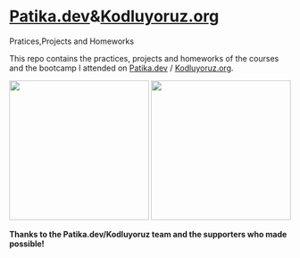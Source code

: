 # [Patika.dev](www.patika.dev)&[Kodluyoruz.org](www.kodluyoruz.org)
Pratices,Projects and Homeworks

This repo contains the practices, projects and homeworks of the courses and the bootcamp I attended on [Patika.dev](https://www.patika.dev/tr) / [Kodluyoruz.org](https://www.kodluyoruz.org/).

<img width="250" height="250" src="https://global-uploads.webflow.com/6097e0eca1e87557da031fef/609859a191abe5d64b17fed3_Patika%20logo-p-500.png">
<img width="250" height="250" src="https://avatars.githubusercontent.com/u/30476529?s=280&v=4">



**Thanks to the Patika.dev/Kodluyoruz team and the supporters who made possible!**
